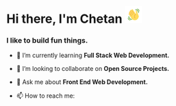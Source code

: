 <h1 align="left">Hi there, I'm Chetan <img src="https://github.com/0rGaan1c/0rGaan1c/blob/main/wave.gif" width="40px" height"20px" /></h1>
<h3 align="left">I like to build fun things.</h3>

<!--
**0rGaan1c/0rGaan1c** is a ✨ _special_ ✨ repository because its `README.md` (this file) appears on your GitHub profile.
-->
<!-- - 🤔 I’m looking for help with ... -->
<!-- - 🔭 I’m currently working on ... -->

- 🌱 I’m currently learning **Full Stack Web Development.**

- 👯 I’m looking to collaborate on **Open Source Projects.**

- 💬 Ask me about **Front End Web Development.**

- 📫 How to reach me: 

<!-- - 😄 Pronouns: ... -->
<!-- - ⚡ Fun fact: ... -->

